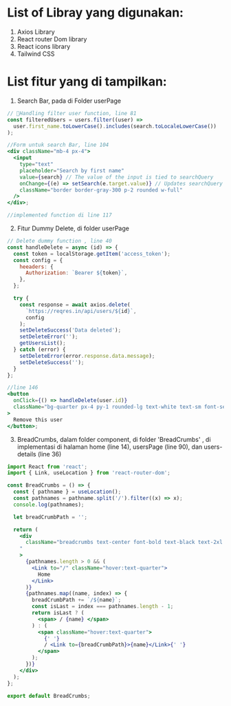 # List of Libray yang digunakan:

1. Axios Library
2. React router Dom library
3. React icons library
4. Tailwind CSS

# List fitur yang di tampilkan:

1. Search Bar, pada di Folder userPage

```jsx
// 🌟Handling filter user function, line 81
const filteredUsers = users.filter((user) =>
  user.first_name.toLowerCase().includes(search.toLocaleLowerCase())
);

//Form untuk search Bar, line 104
<div className="mb-4 px-4">
  <input
    type="text"
    placeholder="Search by first name"
    value={search} // The value of the input is tied to searchQuery
    onChange={(e) => setSearch(e.target.value)} // Updates searchQuery on input change
    className="border border-gray-300 p-2 rounded w-full"
  />
</div>;

//implemented function di line 117
```

2. Fitur Dummy Delete, di folder userPage

```jsx
// Delete dummy function , line 40
const handleDelete = async (id) => {
  const token = localStorage.getItem('access_token');
  const config = {
    heeaders: {
      Authorization: `Bearer ${token}`,
    },
  };

  try {
    const response = await axios.delete(
      `https://reqres.in/api/users/${id}`,
      config
    );
    setDeleteSuccess('Data deleted');
    setDeleteError('');
    getUsersList();
  } catch (error) {
    setDeleteError(error.response.data.message);
    setDeleteSuccess('');
  }
};

//line 146
<button
  onClick={() => handleDelete(user.id)}
  className="bg-quarter px-4 py-1 rounded-lg text-white text-sm font-semibold hover:bg-red-600 transition-all duration-300"
>
  Remove this user
</button>;
```

3. BreadCrumbs, dalam folder component, di folder 'BreadCrumbs' , di implementasi di halaman home (line 14), usersPage (line 90), dan users-details (line 36)

```jsx
import React from 'react';
import { Link, useLocation } from 'react-router-dom';

const BreadCrumbs = () => {
  const { pathname } = useLocation();
  const pathnames = pathname.split('/').filter((x) => x);
  console.log(pathnames);

  let breadCrumbPath = '';

  return (
    <div
      className="breadcrumbs text-center font-bold text-black text-2xl my-2
    "
    >
      {pathnames.length > 0 && (
        <Link to="/" className="hover:text-quarter">
          Home
        </Link>
      )}
      {pathnames.map((name, index) => {
        breadCrumbPath += `/${name}`;
        const isLast = index === pathnames.length - 1;
        return isLast ? (
          <span> / {name} </span>
        ) : (
          <span className="hover:text-quarter">
            {' '}
            / <Link to={breadCrumbPath}>{name}</Link>{' '}
          </span>
        );
      })}
    </div>
  );
};

export default BreadCrumbs;
```
